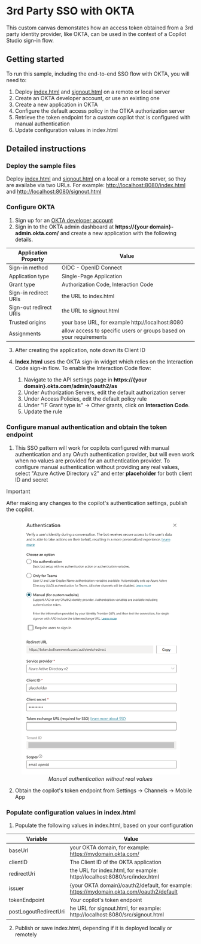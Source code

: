 # 3rd Party SSO with OKTA

This custom canvas demonstates how an access token obtained from a 3rd party identity provider, like OKTA, can be used in the context of a Copilot Studio sign-in flow.

## Getting started

To run this sample, including the end-to-end SSO flow with OKTA, you will need to:

1. Deploy [index.html](./public/index.html) and [signout.html](./public/signout.html) on a remote or local server 
2. Create an OKTA developer account, or use an existing one
3. Create a new application in OKTA
4. Configure the default access policy in the OTKA authorization server
5. Retrieve the token endpoint for a custom copilot that is configured with manual authentication
6. Update configuration values in index.html

## Detailed instructions

### Deploy the sample files

Deploy [index.html](./public/index.html) and [signout.html](./public/signout.html) on a local or a remote server, so they are availabe via two URLs. For example: [http://localhost:8080/index.html](http://localhost:8080/index.html) and [http://localhost:8080/signout.html](http://localhost:8080/signout.html)

### Configure OKTA

1. Sign up for an [OKTA developer account](https://developer.okta.com/signup/)
2. Sign in to the OKTA admin dashboard at **https://{your domain}-admin.okta.com/** and create a new application with the following details.


| Application Property   | Value                                                               |
| ---------------------- | ------------------------------------------------------------------- |
| Sign-in method         | OIDC - OpenID Connect                                               |
| Application type       | Single-Page Application                                             |
| Grant type             | Authorization Code, Interaction Code                                |
| Sign-in redirect URIs  | the URL to index.html                                               |
| Sign-out redirect URIs | the URL to signout.html                                             |
| Trusted origins        | your base URL, for example http://localhost:8080                    |
| Assignments            | allow access to specific users or groups based on your requirements |

3. After creating the application, note down its Client ID
4. **Index.html** uses the OKTA sign-in widget which relies on the Interaction Code sign-in flow. To enable the Interaction Code flow:
   
   1. Navigate to the API settings page in **https://{your domain}.okta.com/admin/oauth2/as**
   2. Under Authorization Servers, edit the default authorization server
   3. Under Access Policies, edit the default policy rule
   4. Under "IF Grant type is" -> Other grants, click on **Interaction Code**. 
   5. Update the rule
   

### Configure manual authentication and obtain the token endpoint

1. This SSO pattern will work for copilots configured with manual authentication and any OAuth authentication provider, but will even work when no values are provided for an authentication provider. To configure manual authentication without providing any real values, select "Azure Active Directory v2" and enter **placeholder** for both client ID and secret

> [!IMPORTANT]  
> After making any changes to the copilot's authentication settings, publish the copilot.

<p align="center">
  <img src="./img/placeholder.png" alt="Manual authentication without real values">
  <br>
  <em>Manual authentication without real values</em>
</p>


2. Obtain the copilot's token endpoint from Settings -> Channels -> Mobile App

### Populate configuration values in index.html

1. Populate the following values in index.html, based on your configuration

| Variable              | Value                                                                                     |
| --------------------- | ----------------------------------------------------------------------------------------- |
| baseUrl               | your OKTA domain, for example: https://mydomain.okta.com/                                 |
| clientID              | The Client ID of the OKTA application                                                     |
| redirectUri           | the URL for index.html, for example: http://localhost:8080/src/index.html                 |
| issuer                | {your OKTA domain}/oauth2/default, for example: https://mydomain.okta.com//oauth2/default |
| tokenEndpoint         | Your copilot's token endpoint                                                             |
| postLogoutRedirectUri | he URL for signout.html, for example: http://localhost:8080/src/signout.html              |

2. Publish or save index.html, depending if it is deployed locally or remotely

